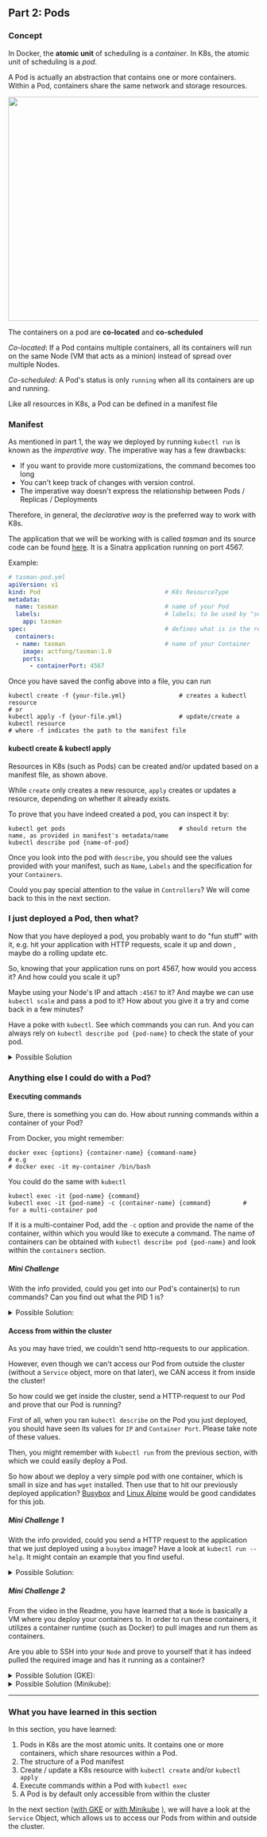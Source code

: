 ## Part 2: Pods


### Concept ###
In Docker, the **atomic unit** of scheduling is a *container*. In K8s, the atomic unit of scheduling is a *pod*.

A Pod is actually an abstraction that contains one or more containers. Within a Pod, containers share the same network and storage resources.


<img src="https://github.com/actfong/k8s-workshop/blob/master/images/k8s-pod.png?raw=true" width="600" height="450"/>


The containers on a pod are **co-located** and **co-scheduled**

*Co-located*: If a Pod contains multiple containers, all its containers will run on the same Node (VM that acts as a minion) instead of spread over multiple Nodes.

*Co-scheduled*: A Pod's status is only `running` when all its containers are up and running.


Like all resources in K8s, a Pod can be defined in a manifest file


### Manifest ###

As mentioned in part 1, the way we deployed by running `kubectl run` is known as the *imperative way*.
The imperative way has a few drawbacks:

- If you want to provide more customizations, the command becomes too long
- You can't keep track of changes with version control.
- The imperative way doesn't express the relationship between Pods / Replicas / Deployments

Therefore, in general, the *declarative way* is the preferred way to work with K8s.

The application that we will be working with is called *tasman* and its source code can be found [here](https://github.com/actfong/tasman/). It is a Sinatra application running on port 4567.

Example:

```yml
# tasman-pod.yml
apiVersion: v1
kind: Pod                                   # K8s ResourceType
metadata:
  name: tasman                              # name of your Pod
  labels:                                   # labels; to be used by "selectors"
    app: tasman
spec:                                       # defines what is in the resource
  containers:
  - name: tasman                            # name of your Container
    image: actfong/tasman:1.0
    ports:
      - containerPort: 4567
```

Once you have saved the config above into a file, you can run

```
kubectl create -f {your-file.yml}               # creates a kubectl resource
# or
kubectl apply -f {your-file.yml}                # update/create a kubectl resource
# where -f indicates the path to the manifest file
```

#### kubectl create & kubectl apply ####

Resources in K8s (such as Pods) can be created and/or updated based on a manifest file, as shown above.

While `create` only creates a new resource, `apply` creates or updates a resource, depending on whether it already exists.


To prove that you have indeed created a pod, you can inspect it by:

```
kubectl get pods                                # should return the name, as provided in manifest's metadata/name
kubectl describe pod {name-of-pod}
```

Once you look into the pod with `describe`, you should see the values provided with your manifest, such as `Name`, `Labels` and the specification for your `Containers`.

Could you pay special attention to the value in `Controllers`? We will come back to this in the next section.


### I just deployed a Pod, then what? ###

Now that you have deployed a pod, you probably want to do "fun stuff" with it, e.g. hit your application with HTTP requests, scale it up and down , maybe do a rolling update etc.

So, knowing that your application runs on port 4567, how would you access it? And how could you scale it up?

Maybe using your Node's IP and attach `:4567` to it? And maybe we can use `kubectl scale` and pass a pod to it? How about you give it a try and come back in a few minutes?

Have a poke with `kubectl`. See which commands you can run. And you can always rely on `kubectl describe pod {pod-name}` to check the state of your pod.

<details>
<br/>
<summary>Possible Solution</summary>
Well, here is fun fact for you. You CAN'T do any of the above! :)

You can't access a Pod from outside the cluster. Neither can you can't scale a Pod.

That is also why when it comes to web-applications, <i>no one would deploy a Pod on its own</i>.

<br/>
<img src="https://github.com/actfong/k8s-workshop/blob/master/images/seriously-who-does-that.jpg?raw=true" width="400" height="400"/>
<br/>

<p>
Because of the limitations, a Pod is meant to be deployed with higher level constructs, such as <b>ReplicationController</b> or <b>Deployment</b>. (see the next sections)
</p>

<p>
I might have wasted a few minutes of your time, letting you type a manifest etc.... But at least, for the rest of your life, you will never deploy your application as a stand-alone <i>Pod</i>
</p>
</details>


### Anything else I could do with a Pod? ###


#### Executing commands ####
Sure, there is something you can do. How about running commands within a container of your Pod?

From Docker, you might remember:
```
docker exec {options} {container-name} {command-name}
# e.g
# docker exec -it my-container /bin/bash
```

You could do the same with `kubectl`

```
kubectl exec -it {pod-name} {command}
kubectl exec -it {pod-name} -c {container-name} {command}         # for a multi-container pod
```

If it is a multi-container Pod, add the `-c` option and provide the name of the container, within which you would like to execute a command. The name of containers can be obtained with `kubectl describe pod {pod-name}` and look within the `containers` section.


##### Mini Challenge #####

With the info provided, could you get into our Pod's container(s) to run commands? Can you find out what the PID 1 is?

<details>
<summary>Possible Solution:</summary>

<pre>
kubectl exec -it {pod-name} -- /bin/sh
# Once you are in:
ps auxf
# Does the process listed as PID 1 make sense to you?
</pre>

</details>


#### Access from within the cluster ####
As you may have tried, we couldn't send http-requests to our application.

However, even though we can't access our Pod from outside the cluster (without a `Service` object, more on that later), we CAN access it from inside the cluster!

So how could we get inside the cluster, send a HTTP-request to our Pod and prove that our Pod is running?


First of all, when you ran `kubectl describe` on the Pod you just deployed, you should have seen its values for `IP` and `Container Port`. Please take note of these values.

Then, you might remember with `kubectl run` from the previous section, with which we could easily deploy a Pod.

So how about we deploy a very simple pod with one container, which is small in size and has `wget` installed. Then use that to hit our previously deployed application? [Busybox](https://hub.docker.com/_/busybox/) and [Linux Alpine](https://hub.docker.com/_/alpine/) would be good candidates for this job.


##### Mini Challenge 1 #####

With the info provided, could you send a HTTP request to the application that we just deployed using a `busybox` image?
Have a look at `kubectl run --help`. It might contain an example that you find useful.

<details>
<summary>Possible Solution:</summary>

<pre>
kubectl run -it busybox --image=busybox --restart=Never -- /bin/sh
# Once you are in the container
wget {application-ip}:{application-port}
cat {html-page}
</pre>

</details>


##### Mini Challenge 2 #####

From the video in the Readme, you have learned that a `Node` is basically a VM where you deploy your containers to. In order to run these containers, it utilizes a container runtime (such as Docker) to pull images and run them as containers.

Are you able to SSH into your `Node` and prove to yourself that it has indeed pulled the required image and has it running as a container?

<details>
<summary>Possible Solution (GKE):</summary>

<pre>
# Get a list of pods and the nodes that they are running on:
kubectl get pods -o wide
<br>
# Then use `gcloud compute ssh` (You can check Google Cloud Console for the parameters)
gcloud compute ssh {user}@{node}
<br>
# Once you have ssh'ed into the Node:
docker images                           # should list the image you deployed
docker ps                               # should list the container(s) within the pod you deployed
</pre>
</details>

<details>
<summary>Possible Solution (Minikube):</summary>
<pre>
# Minikube has a command to ssh into the Node
minikube ssh
<br>
# Once you have ssh'ed into the Node
docker images                           # should list the image you deployed
docker ps                               # should list the container(s) within the pod you deployed
</pre>
</details>

---

### What you have learned in this section ###

In this section, you have learned:

1. Pods in K8s are the most atomic units. It contains one or more containers, which share resources within a Pod.
2. The structure of a Pod manifest
3. Create / update a K8s resource with `kubectl create` and/or `kubectl apply`
4. Execute commands within a Pod with `kubectl exec`
4. A Pod is by default only accessible from within the cluster


In the next section ([with GKE](https://actfong.github.io/k8s-workshop/Part-3-ServicesWithGKE) or [with Minikube](https://actfong.github.io/k8s-workshop/Part-3-ServicesWithMinikube) ), we will have a look at the `Service` Object, which allows us to access our Pods from within and outside the cluster.
